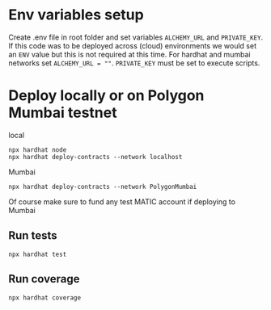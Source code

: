 # Env variables setup

Create .env file in root folder and set variables `ALCHEMY_URL` and `PRIVATE_KEY`. If this code was to be deployed across (cloud) environments we would set an `ENV` value but this is not required at this time. For hardhat and mumbai networks set `ALCHEMY_URL = ""`. `PRIVATE_KEY` must be set to execute scripts.

# Deploy locally or on Polygon Mumbai testnet

local
```shell
npx hardhat node
npx hardhat deploy-contracts --network localhost
```
Mumbai
```shell
npx hardhat deploy-contracts --network PolygonMumbai
```
Of course make sure to fund any test MATIC account if deploying to Mumbai

## Run tests

```shell
npx hardhat test
```

## Run coverage

```shell
npx hardhat coverage
```

